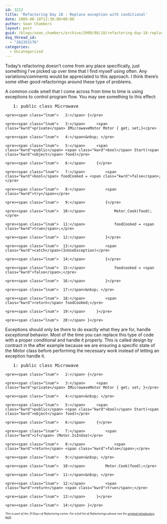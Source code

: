 ```yaml
---
id: 3212
title: 'Refactoring Day 18 : Replace exception with conditional'
date: 2009-08-18T12:30:00+00:00
author: Sean Chambers
layout: post
guid: /blogs/sean_chambers/archive/2009/08/18/refactoring-day-18-replace-exception-with-conditional.aspx
dsq_thread_id:
  - "262353176"
categories:
  - Uncategorized
---
```

Today&#8217;s refactoring doesn&#8217;t come from any place specifically, just something I&#8217;ve picked up over time that I find myself using often. Any variations/comments would be appreciated to this approach. I think there&#8217;s some other good refactorings around these type of problems.

A common code smell that I come across from time to time is using exceptions to control program flow. You may see something to this effect:

<div class="csharpcode-wrapper">
  <div class="csharpcode">
    <pre><span class="lnum">   1:</span> <span class="kwrd">public</span> <span class="kwrd">class</span> Microwave</pre>
    
    <pre><span class="lnum">   2:</span> {</pre>
    
    <pre><span class="lnum">   3:</span>     <span class="kwrd">private</span> IMicrowaveMotor Motor { get; set;}</pre>
    
    <pre><span class="lnum">   4:</span>&nbsp; </pre>
    
    <pre><span class="lnum">   5:</span>     <span class="kwrd">public</span> <span class="kwrd">bool</span> Start(<span class="kwrd">object</span> food)</pre>
    
    <pre><span class="lnum">   6:</span>     {</pre>
    
    <pre><span class="lnum">   7:</span>         <span class="kwrd">bool</span> foodCooked = <span class="kwrd">false</span>;</pre>
    
    <pre><span class="lnum">   8:</span>         <span class="kwrd">try</span></pre>
    
    <pre><span class="lnum">   9:</span>         {</pre>
    
    <pre><span class="lnum">  10:</span>             Motor.Cook(food);</pre>
    
    <pre><span class="lnum">  11:</span>             foodCooked = <span class="kwrd">true</span>;</pre>
    
    <pre><span class="lnum">  12:</span>         }</pre>
    
    <pre><span class="lnum">  13:</span>         <span class="kwrd">catch</span>(InUseException)</pre>
    
    <pre><span class="lnum">  14:</span>         {</pre>
    
    <pre><span class="lnum">  15:</span>             foodcooked = <span class="kwrd">false</span>;</pre>
    
    <pre><span class="lnum">  16:</span>         }</pre>
    
    <pre><span class="lnum">  17:</span>&nbsp; </pre>
    
    <pre><span class="lnum">  18:</span>         <span class="kwrd">return</span> foodCooked;</pre>
    
    <pre><span class="lnum">  19:</span>     }</pre>
    
    <pre><span class="lnum">  20:</span> }</pre>
  </div>
</div>

Exceptions should only be there to do exactly what they are for, handle _exceptional_ behavior. Most of the time you can replace this type of code with a proper conditional and handle it properly. This is called design by contract in the after example because we are ensuring a specific state of the Motor class before performing the necessary work instead of letting an exception handle it.

<div class="csharpcode-wrapper">
  <div class="csharpcode">
    <pre><span class="lnum">   1:</span> <span class="kwrd">public</span> <span class="kwrd">class</span> Microwave</pre>
    
    <pre><span class="lnum">   2:</span> {</pre>
    
    <pre><span class="lnum">   3:</span>     <span class="kwrd">private</span> IMicrowaveMotor Motor { get; set; }</pre>
    
    <pre><span class="lnum">   4:</span>&nbsp; </pre>
    
    <pre><span class="lnum">   5:</span>     <span class="kwrd">public</span> <span class="kwrd">bool</span> Start(<span class="kwrd">object</span> food)</pre>
    
    <pre><span class="lnum">   6:</span>     {</pre>
    
    <pre><span class="lnum">   7:</span>         <span class="kwrd">if</span> (Motor.IsInUse)</pre>
    
    <pre><span class="lnum">   8:</span>             <span class="kwrd">return</span> <span class="kwrd">false</span>;</pre>
    
    <pre><span class="lnum">   9:</span>&nbsp; </pre>
    
    <pre><span class="lnum">  10:</span>         Motor.Cook(food);</pre>
    
    <pre><span class="lnum">  11:</span>&nbsp; </pre>
    
    <pre><span class="lnum">  12:</span>         <span class="kwrd">return</span> <span class="kwrd">true</span>;</pre>
    
    <pre><span class="lnum">  13:</span>     }</pre>
    
    <pre><span class="lnum">  14:</span> }</pre>
  </div>
</div>

_<span style="font-size: xx-small">This is part of the 31 Days of Refactoring series. For a full list of Refactorings please see the <a href="/blogs/sean_chambers/archive/2009/08/01/31-days-of-refactoring.aspx" target="_blank">original introductory post</a>.</span>_